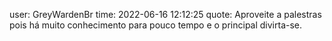 user: GreyWardenBr
time: 2022-06-16 12:12:25
quote: Aproveite a palestras pois há muito conhecimento para pouco tempo e o principal divirta-se. 
